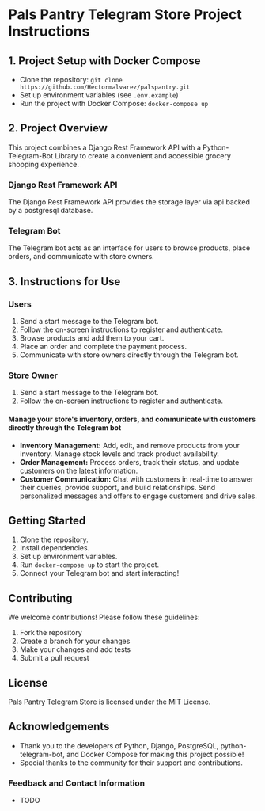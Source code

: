 # Pals Pantry Telegram Store Project Instructions

## 1. Project Setup with Docker Compose

- Clone the repository: `git clone https://github.com/Hectormalvarez/palspantry.git`
- Set up environment variables (see `.env.example`)
- Run the project with Docker Compose: `docker-compose up`

## 2. Project Overview

This project combines a Django Rest Framework API with a Python-Telegram-Bot Library to create a convenient and accessible grocery shopping experience.

### Django Rest Framework API

The Django Rest Framework API provides the storage layer via api backed by a postgresql database.

### Telegram Bot

The Telegram bot acts as an interface for users to browse products, place orders, and communicate with store owners.

## 3. Instructions for Use

### Users

1. Send a start message to the Telegram bot.
2. Follow the on-screen instructions to register and authenticate.
3. Browse products and add them to your cart.
4. Place an order and complete the payment process.
5. Communicate with store owners directly through the Telegram bot.

### Store Owner

1. Send a start message to the Telegram bot.
2. Follow the on-screen instructions to register and authenticate.

#### Manage your store's inventory, orders, and communicate with customers directly through the Telegram bot

- **Inventory Management:** Add, edit, and remove products from your inventory. Manage stock levels and track product availability.
- **Order Management:** Process orders, track their status, and update customers on the latest information.
- **Customer Communication:** Chat with customers in real-time to answer their queries, provide support, and build relationships. Send personalized messages and offers to engage customers and drive sales.

## Getting Started

1. Clone the repository.
2. Install dependencies.
3. Set up environment variables.
4. Run `docker-compose up` to start the project.
5. Connect your Telegram bot and start interacting!

## Contributing

We welcome contributions! Please follow these guidelines:

1. Fork the repository
2. Create a branch for your changes
3. Make your changes and add tests
4. Submit a pull request

## License

Pals Pantry Telegram Store is licensed under the MIT License.

## Acknowledgements

- Thank you to the developers of Python, Django, PostgreSQL, python-telegram-bot, and Docker Compose for making this project possible!
- Special thanks to the community for their support and contributions.

### Feedback and Contact Information

- TODO
